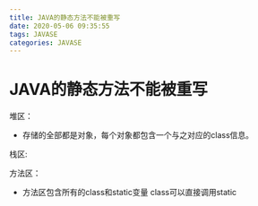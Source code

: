 ```yaml
---
title: JAVA的静态方法不能被重写
date: 2020-05-06 09:35:55
tags: JAVASE
categories: JAVASE
---
```


# JAVA的静态方法不能被重写

堆区：

- 存储的全部都是对象，每个对象都包含一个与之对应的class信息。
<!--more-->

栈区:

方法区：

- 方法区包含所有的class和static变量  class可以直接调用static